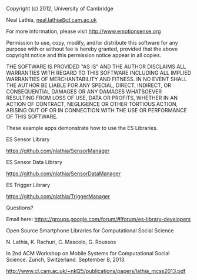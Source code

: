 
 Copyright (c) 2012, University of Cambridge
 
 Neal Lathia, neal.lathia@cl.cam.ac.uk

For more information, please visit http://www.emotionsense.org

Permission to use, copy, modify, and/or distribute this software for any
purpose with or without fee is hereby granted, provided that the above
copyright notice and this permission notice appear in all copies.

THE SOFTWARE IS PROVIDED "AS IS" AND THE AUTHOR DISCLAIMS ALL WARRANTIES
WITH REGARD TO THIS SOFTWARE INCLUDING ALL IMPLIED WARRANTIES OF
MERCHANTABILITY AND FITNESS. IN NO EVENT SHALL THE AUTHOR BE LIABLE FOR ANY
SPECIAL, DIRECT, INDIRECT, OR CONSEQUENTIAL DAMAGES OR ANY DAMAGES
WHATSOEVER RESULTING FROM LOSS OF USE, DATA OR PROFITS, WHETHER IN AN
ACTION OF CONTRACT, NEGLIGENCE OR OTHER TORTIOUS ACTION, ARISING OUT OF OR
IN CONNECTION WITH THE USE OR PERFORMANCE OF THIS SOFTWARE.

These example apps demonstrate how to use the ES Libraries.

ES Sensor Library

https://github.com/nlathia/SensorManager

ES Sensor Data Library

https://github.com/nlathia/SensorDataManager

ES Trigger Library

https://github.com/nlathia/TriggerManager

Questions?

Email here: https://groups.google.com/forum/#!forum/es-library-developers

Open Source Smartphone Libraries for Computational Social Science

N. Lathia, K. Rachuri, C. Mascolo, G. Roussos

In 2nd ACM Workshop on Mobile Systems for Computational Social Science. Zurich, Switzerland. September 8, 2013. 

http://www.cl.cam.ac.uk/~nkl25/publications/papers/lathia_mcss2013.pdf
